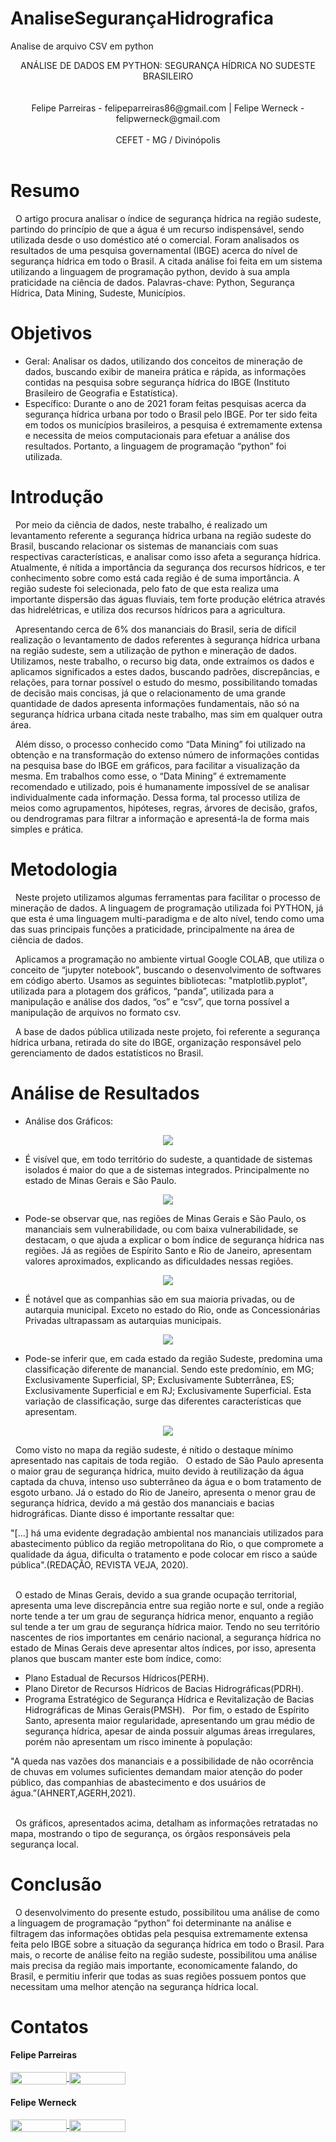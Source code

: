 # AnaliseSegurançaHidrografica
Analise de arquivo CSV em python
<div align ="center">
ANÁLISE DE DADOS EM PYTHON: SEGURANÇA HÍDRICA NO
SUDESTE BRASILEIRO
</div>
<br><br>
<div align="center">
Felipe Parreiras - felipeparreiras86@gmail.com | 
Felipe Werneck - felipwerneck@gmail.com
</div>
<br>
<div align="center">
CEFET - MG / Divinópolis
</div>
<br>

# Resumo
&nbsp; O artigo procura analisar o índice de segurança hídrica na região sudeste, partindo do
princípio de que a água é um recurso indispensável, sendo utilizada desde o uso doméstico
até o comercial. Foram analisados os resultados de uma pesquisa governamental (IBGE)
acerca do nível de segurança hídrica em todo o Brasil. A citada análise foi feita em um
sistema utilizando a linguagem de programação python, devido à sua ampla praticidade na
ciência de dados.
Palavras-chave: Python, Segurança Hídrica, Data Mining, Sudeste, Municípios.
# Objetivos
  - Geral: Analisar os dados, utilizando dos conceitos de mineração de dados, buscando
exibir de maneira prática e rápida, as informações contidas na pesquisa sobre
segurança hídrica do IBGE (Instituto Brasileiro de Geografia e Estatística).
  - Específico: Durante o ano de 2021 foram feitas pesquisas acerca da segurança hídrica
urbana por todo o Brasil pelo IBGE. Por ter sido feita em todos os municípios
brasileiros, a pesquisa é extremamente extensa e necessita de meios computacionais
para efetuar a análise dos resultados. Portanto, a linguagem de programação “python”
foi utilizada.

# Introdução
&nbsp; Por meio da ciência de dados, neste trabalho, é realizado um levantamento referente a
segurança hídrica urbana na região sudeste do Brasil, buscando relacionar os sistemas de
mananciais com suas respectivas características, e analisar como isso afeta a segurança
hídrica. Atualmente, é nítida a importância da segurança dos recursos hídricos, e ter
conhecimento sobre como está cada região é de suma importância. A região sudeste foi
selecionada, pelo fato de que esta realiza uma importante dispersão das águas fluviais, tem
forte produção elétrica através das hidrelétricas, e utiliza dos recursos hídricos para a
agricultura.

&nbsp; Apresentando cerca de 6% dos mananciais do Brasil, seria de difícil realização o
levantamento de dados referentes à segurança hídrica urbana na região sudeste, sem a
utilização de python e mineração de dados. Utilizamos, neste trabalho, o recurso big data,
onde extraímos os dados e aplicamos significados a estes dados, buscando padrões,
discrepâncias, e relações, para tornar possível o estudo do mesmo, possibilitando tomadas de
decisão mais concisas, já que o relacionamento de uma grande quantidade de dados apresenta
informações fundamentais, não só na segurança hídrica urbana citada neste trabalho, mas sim
em qualquer outra área.

&nbsp; Além disso, o processo conhecido como “Data Mining” foi utilizado na obtenção e na
transformação do extenso número de informações contidas na pesquisa base do IBGE em
gráficos, para facilitar a visualização da mesma. Em trabalhos como esse, o “Data Mining” é
extremamente recomendado e utilizado, pois é humanamente impossível de se analisar
individualmente cada informação. Dessa forma, tal processo utiliza de meios como
agrupamentos, hipóteses, regras, árvores de decisão, grafos, ou dendrogramas para filtrar a
informação e apresentá-la de forma mais simples e prática.

# Metodologia
&nbsp; Neste projeto utilizamos algumas ferramentas para facilitar o processo de mineração
de dados. A linguagem de programação utilizada foi PYTHON, já que esta é uma linguagem
multi-paradigma e de alto nível, tendo como uma das suas principais funções a praticidade,
principalmente na área de ciência de dados.

&nbsp; Aplicamos a programação no ambiente virtual Google COLAB, que utiliza o conceito
de “jupyter notebook”, buscando o desenvolvimento de softwares em código aberto.
Usamos as seguintes bibliotecas: "matplotlib.pyplot", utilizada para a plotagem dos
gráficos, “panda”, utilizada para a manipulação e análise dos dados, “os” e “csv”, que torna
possível a manipulação de arquivos no formato csv.

&nbsp; A base de dados pública utilizada neste projeto, foi referente a segurança hídrica
urbana, retirada do site do IBGE, organização responsável pelo gerenciamento de dados
estatísticos no Brasil.

# Análise de Resultados
- Análise dos Gráficos:
<div align="center">
<img src="img1.jpeg">
</div>

- É visível que, em todo território do sudeste, a quantidade de sistemas isolados é maior
do que a de sistemas integrados. Principalmente no estado de Minas Gerais e São Paulo.

<div align="center">
  <img src="img2.jpeg">
</div>

- Pode-se observar que, nas regiões de Minas Gerais e São Paulo, os mananciais sem
vulnerabilidade, ou com baixa vulnerabilidade, se destacam, o que ajuda a explicar o bom
índice de segurança hídrica nas regiões. Já as regiões de Espírito Santo e Rio de Janeiro,
apresentam valores aproximados, explicando as dificuldades nessas regiões.

<div align="center">
<img src="img3.jpeg">
</div>

- É notável que as companhias são em sua maioria privadas, ou de autarquia municipal.
Exceto no estado do Rio, onde as Concessionárias Privadas ultrapassam as autarquias
municipais.

<div align="center">
<img src="img4.jpeg">
</div>

- Pode-se inferir que, em cada estado da região Sudeste, predomina uma classificação
diferente de manancial. Sendo este predomínio, em MG; Exclusivamente Superficial, SP;
Exclusivamente Subterrânea, ES; Exclusivamente Superficial e em RJ; Exclusivamente
Superficial. Esta variação de classificação, surge das diferentes características que
apresentam.

<div align="center">
<img src="img5.jpeg">
</div>

&nbsp; Como visto no mapa da região sudeste, é nítido o destaque mínimo apresentado nas
capitais de toda região.
&nbsp; O estado de São Paulo apresenta o maior grau de segurança hídrica, muito devido à
reutilização da água captada da chuva, intenso uso subterrâneo da água e o bom tratamento de
esgoto urbano. Já o estado do Rio de Janeiro, apresenta o menor grau de segurança hídrica,
devido a má gestão dos mananciais e bacias hidrográficas. Diante disso é importante ressaltar
que:

<div align="left">
"[...] há uma evidente degradação ambiental nos mananciais utilizados para abastecimento
público da região metropolitana do Rio, o que compromete a qualidade da água, dificulta o
tratamento e pode colocar em risco a saúde pública".(REDAÇÃO, REVISTA VEJA, 2020).
</div>
<br>

&nbsp; O estado de Minas Gerais, devido a sua grande ocupação territorial, apresenta uma
leve discrepância entre sua região norte e sul, onde a região norte tende a ter um grau de
segurança hídrica menor, enquanto a região sul tende a ter um grau de segurança hídrica
maior. Tendo no seu território nascentes de rios importantes em cenário nacional, a segurança
hídrica no estado de Minas Gerais deve apresentar altos índices, por isso, apresenta planos
que buscam manter este bom índice, como:
- Plano Estadual de Recursos Hídricos(PERH).
- Plano Diretor de Recursos Hídricos de Bacias Hidrográficas(PDRH).
- Programa Estratégico de Segurança Hídrica e Revitalização de Bacias Hidrográficas
de Minas Gerais(PMSH).
&nbsp; Por fim, o estado de Espírito Santo, apresenta maior regularidade, apresentando um
grau médio de segurança hídrica, apesar de ainda possuir algumas áreas irregulares, porém
não apresentam um risco iminente à população:

<div align="left">
"A queda nas vazões dos mananciais e a possibilidade de não ocorrência de chuvas
em volumes suficientes demandam maior atenção do poder público, das companhias de
abastecimento e dos usuários de água.”(AHNERT,AGERH,2021).
</div>
<br>

&nbsp; Os gráficos, apresentados acima, detalham as informações retratadas no mapa,
mostrando o tipo de segurança, os órgãos responsáveis pela segurança local.

# Conclusão
&nbsp; O desenvolvimento do presente estudo, possibilitou uma análise de como a linguagem
de programação “python” foi determinante na análise e filtragem das informações obtidas
pela pesquisa extremamente extensa feita pelo IBGE sobre a situação da segurança hídrica
em todo o Brasil. Para mais, o recorte de análise feito na região sudeste, possibilitou uma
análise mais precisa da região mais importante, economicamente falando, do Brasil, e
permitiu inferir que todas as suas regiões possuem pontos que necessitam uma melhor
atenção na segurança hídrica local.

# Contatos

#### Felipe Parreiras
<div style="display: inline-block;">
<a href="https://t.me/fparreiras">
<img align="center" height="20px" width="90px" src="https://img.shields.io/badge/Telegram-2CA5E0?style=for-the-badge&logo=telegram&logoColor=white"/> 
</a>

<a href="https://www.linkedin.com/in/felipe-parreiras-56b075277/">
<img align="center" height="20px" width="90px" src="https://img.shields.io/badge/LinkedIn-0077B5?style=for-the-badge&logo=linkedin&logoColor=white"/>
</a>

</div>

#### Felipe Werneck
<div style="display: inline-block;">
<a href="https://t.me/felipewom">
<img align="center" height="20px" width="90px" src="https://img.shields.io/badge/Telegram-2CA5E0?style=for-the-badge&logo=telegram&logoColor=white"/> 
</a>

<a href="https://www.linkedin.com/in/felipe-werneck-93520a209">
<img align="center" height="20px" width="90px" src="https://img.shields.io/badge/LinkedIn-0077B5?style=for-the-badge&logo=linkedin&logoColor=white"/>
</a>

</div>


<p> </p>
